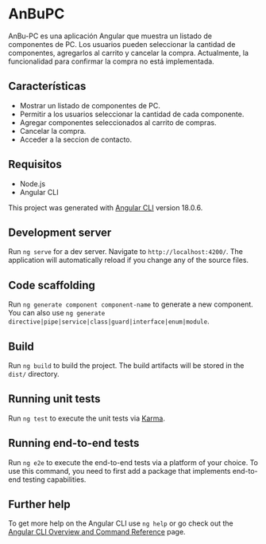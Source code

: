 # AnBuPC

AnBu-PC es una aplicación Angular que muestra un listado de componentes de PC. Los usuarios pueden seleccionar la cantidad de componentes, agregarlos al carrito y cancelar la compra. Actualmente, la funcionalidad para confirmar la compra no está implementada.

## Características

- Mostrar un listado de componentes de PC.
- Permitir a los usuarios seleccionar la cantidad de cada componente.
- Agregar componentes seleccionados al carrito de compras.
- Cancelar la compra.
- Acceder a la seccion de contacto.

## Requisitos

- Node.js
- Angular CLI

This project was generated with [Angular CLI](https://github.com/angular/angular-cli) version 18.0.6.

## Development server

Run `ng serve` for a dev server. Navigate to `http://localhost:4200/`. The application will automatically reload if you change any of the source files.

## Code scaffolding

Run `ng generate component component-name` to generate a new component. You can also use `ng generate directive|pipe|service|class|guard|interface|enum|module`.

## Build

Run `ng build` to build the project. The build artifacts will be stored in the `dist/` directory.

## Running unit tests

Run `ng test` to execute the unit tests via [Karma](https://karma-runner.github.io).

## Running end-to-end tests

Run `ng e2e` to execute the end-to-end tests via a platform of your choice. To use this command, you need to first add a package that implements end-to-end testing capabilities.

## Further help

To get more help on the Angular CLI use `ng help` or go check out the [Angular CLI Overview and Command Reference](https://angular.dev/tools/cli) page.
